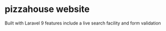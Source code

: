 # pizzahouse website
 Built with Laravel 9
 features include a live search facility and form validation
